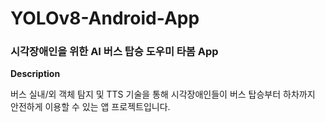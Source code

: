 # YOLOv8-Android-App

### 시각장애인을 위한 AI 버스 탑승 도우미 타봄 App

**Description**

버스 실내/외 객체 탐지 및 TTS 기술을 통해 시각장애인들이 버스 탑승부터 하차까지 안전하게 이용할 수 있는 앱 프로젝트입니다.

